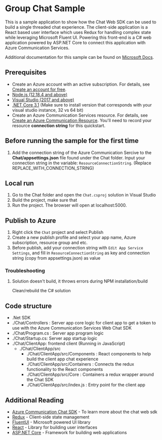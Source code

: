# Group Chat Sample

This is a sample application to show how the Chat Web SDK can be used to build a single threaded chat experience. 
The client-side application is a React based user interface which uses Redux for handling complex state while leveraging Microsoft Fluent UI. 
Powering this front-end is a C# web application powered by ASP.NET Core to connect this application with Azure Communication Services.

Additional documentation for this sample can be found on [Microsoft Docs](https://docs.microsoft.com/en-us/azure/communication-services/samples/chat-hero-sample).

## Prerequisites

- Create an Azure account with an active subscription. For details, see [Create an account for free](https://azure.microsoft.com/free/?WT.mc_id=A261C142F).
- [Node.js (12.18.4 and above)](https://nodejs.org/en/download/)
- [Visual Studio (2017 and above)](https://visualstudio.microsoft.com/vs/)
- [.NET Core 3.1](https://dotnet.microsoft.com/download/dotnet-core/3.1) (Make sure to install version that corresponds with your visual studio instance, 32 vs 64 bit)
- Create an Azure Communication Services resource. For details, see [Create an Azure Communication Resource](https://docs.microsoft.com/en-us/azure/communication-services/quickstarts/create-communication-resource). You'll need to record your resource **connection string** for this quickstart.


## Before running the sample for the first time

1. Add the connection string of the Azure Communication Sercive to the **Chat/appsettings.json** file found under the Chat folder. Input your connection string in the variable: `ResourceConnectionString`. (Replace REPLACE_WITH_CONNECTION_STRING)

## Local run

1. Go to the Chat folder and open the `Chat.csproj` solution in Visual Studio
2. Build the project, make sure that 
3. Run the project. The browser will open at localhost:5000.

## Publish to Azure

1. Right click the `Chat` project and select Publish
2. Create a new publish profile and select your app name, Azure subscription, resource group and etc.
3. Before publish, add your connection string with `Edit App Service Settings`, and fill in `ResourceConnectionString` as key and connection string (copy from appsettings.json) as value



### Troubleshooting

1. Solution doesn\'t build, it throws errors during NPM installation/build

    Clean/rebuild the C# solution

## Code structure
- .Net SDK 
- ./Chat/Controllers : Server app core logic for client app to get a token to use with the Azure Communication Services Web Chat SDK
- ./Chat/Program.cs : Server app program logic
- ./Chat/Startup.cs: Server app startup logic
- ./Chat/ClientApp: frontend client (Running in JavaScript)
  - ./Chat/ClientApp/src
    - ./Chat/ClientApp/src/Components : React components to help build the client app chat experience
    - ./Chat/ClientApp/src/Containers : Connects the redux functionality to the React components
    - ./Chat/ClientApp/src/Core : Containers a redux wrapper around the Chat SDK
    - ./Chat/ClientApp/src/index.js : Entry point for the client app

## Additional Reading

- [Azure Communication Chat SDK](https://docs.microsoft.com/en-us/azure/communication-services/concepts/chat/sdk-features) - To learn more about the chat web sdk
- [Redux](https://redux.js.org/) - Client-side state management
- [FluentUI](https://developer.microsoft.com/en-us/fluentui#/) - Microsoft powered UI library
- [React](https://reactjs.org/) - Library for building user interfaces
- [ASP.NET Core](https://docs.microsoft.com/en-us/aspnet/core/introduction-to-aspnet-core?view=aspnetcore-3.1) - Framework for building web applications
